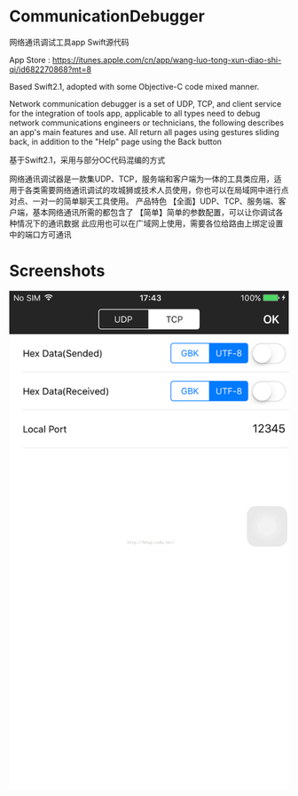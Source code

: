 # CommunicationDebugger
网络通讯调试工具app Swift源代码

App Store : https://itunes.apple.com/cn/app/wang-luo-tong-xun-diao-shi-qi/id682270868?mt=8


Based Swift2.1, adopted with some Objective-C code mixed manner.

Network communication debugger is a set of UDP, TCP, and client service for the integration of tools app, applicable to all types need to debug network communications engineers or technicians, the following describes an app's main features and use.
All return all pages using gestures sliding back, in addition to the "Help" page using the Back button


基于Swift2.1，采用与部分OC代码混编的方式

网络通讯调试器是一款集UDP、TCP，服务端和客户端为一体的工具类应用，适用于各类需要网络通讯调试的攻城狮或技术人员使用，你也可以在局域网中进行点对点、一对一的简单聊天工具使用。
产品特色
【全面】UDP、TCP、服务端、客户端，基本网络通讯所需的都包含了
【简单】简单的参数配置，可以让你调试各种情况下的通讯数据
此应用也可以在广域网上使用，需要各位给路由上绑定设置中的端口方可通讯


# Screenshots
![image](https://github.com/alimysoyang/CommunicationDebugger/raw/master/Screenshots/20160111163128197.png)